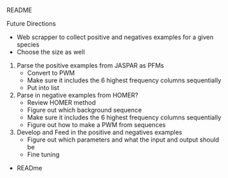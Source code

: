 README

Future Directions
- Web scrapper to collect positive and negatives examples for a given species
- Choose the size as well 


1. Parse the positive examples from JASPAR as PFMs
    - Convert to PWM
    - Make sure it includes the 6 highest frequency columns sequentially
    - Put into list
2. Parse in negative examples from HOMER?
    - Review HOMER method
    - Figure out which background sequence
    - Make sure it includes the 6 highest frequency columns sequentially
    - Figure out how to make a PWM from sequences
3. Develop and Feed in the positive and negatives examples
    - Figure out which parameters and what the input and output should be
    - Fine tuning

- READme